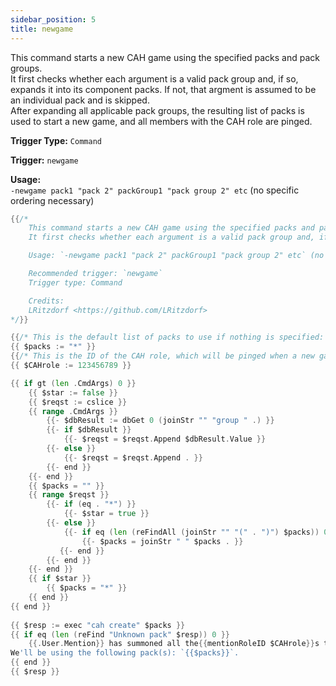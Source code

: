 ```yaml
---
sidebar_position: 5
title: newgame
---
```


This command starts a new CAH game using the specified packs and pack groups.  
It first checks whether each argument is a valid pack group and, if so, expands it into its component packs. If not, that argment is assumed to be an individual pack and is skipped.  
After expanding all applicable pack groups, the resulting list of packs is used to start a new game, and all members with the CAH role are pinged.

**Trigger Type:** `Command`

**Trigger:** `newgame`

**Usage:**  
`-newgame pack1 "pack 2" packGroup1 "pack group 2" etc` (no specific ordering necessary)


```go
{{/*
	This command starts a new CAH game using the specified packs and pack groups.
	It first checks whether each argument is a valid pack group and, if so, expands it into its component packs. If not, that argment is assumed to be an individual pack and is skipped. After expanding all applicable pack groups, the resulting list of packs is used to start a new game, and all members with the CAH role are pinged.

	Usage: `-newgame pack1 "pack 2" packGroup1 "pack group 2" etc` (no specific ordering necessary)

	Recommended trigger: `newgame`
	Trigger type: Command

	Credits:
	LRitzdorf <https://github.com/LRitzdorf>
*/}}

{{/* This is the default list of packs to use if nothing is specified: */}}
{{ $packs := "*" }}
{{/* This is the ID of the CAH role, which will be pinged when a new game is started: */}}
{{ $CAHrole := 123456789 }}

{{ if gt (len .CmdArgs) 0 }}
    {{ $star := false }}
    {{ $reqst := cslice }}
    {{ range .CmdArgs }}
        {{- $dbResult := dbGet 0 (joinStr "" "group " .) }}
        {{- if $dbResult }}
            {{- $reqst = $reqst.Append $dbResult.Value }}
        {{- else }}
            {{- $reqst = $reqst.Append . }}
        {{- end }}
    {{- end }}
    {{ $packs = "" }}
    {{ range $reqst }}
        {{- if (eq . "*") }}
            {{- $star = true }}
        {{- else }}
            {{- if eq (len (reFindAll (joinStr "" "(" . ")") $packs)) 0 }}
                {{- $packs = joinStr " " $packs . }}
           {{- end }}
        {{- end }}
    {{- end }}
    {{ if $star }}
        {{ $packs = "*" }}
    {{ end }}
{{ end }}
 
{{ $resp := exec "cah create" $packs }}
{{ if eq (len (reFind "Unknown pack" $resp)) 0 }}
    {{.User.Mention}} has summoned all the{{mentionRoleID $CAHrole}}s to a new game!
We'll be using the following pack(s): `{{$packs}}`.
{{ end }}
{{ $resp }}
```